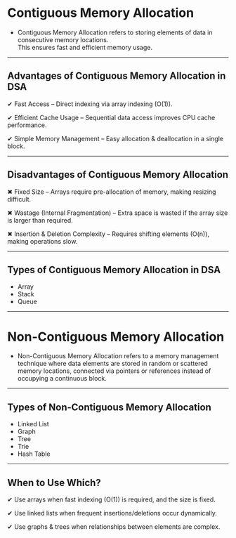 # Contiguous Memory Allocation  
- Contiguous Memory Allocation refers to storing elements of data in consecutive memory locations.  
  This ensures fast and efficient memory usage.

---

## Advantages of Contiguous Memory Allocation in DSA  
✔ Fast Access – Direct indexing via array indexing (O(1)).  

✔ Efficient Cache Usage – Sequential data access improves CPU cache performance.  

✔ Simple Memory Management – Easy allocation & deallocation in a single block.  

---

## Disadvantages of Contiguous Memory Allocation  

✖ Fixed Size – Arrays require pre-allocation of memory, making resizing difficult.  

✖ Wastage (Internal Fragmentation) – Extra space is wasted if the array size is larger than required.  

✖ Insertion & Deletion Complexity – Requires shifting elements (O(n)), making operations slow.  

---

## Types of Contiguous Memory Allocation in DSA  
- Array  
- Stack  
- Queue  

---

# Non-Contiguous Memory Allocation  

- Non-Contiguous Memory Allocation refers to a memory management technique where data elements are stored in random or scattered memory locations, connected via pointers or references instead of occupying a continuous block.

---

## Types of Non-Contiguous Memory Allocation  
- Linked List  
- Graph  
- Tree  
- Trie  
- Hash Table  

---

## When to Use Which?  

✔ Use arrays when fast indexing (O(1)) is required, and the size is fixed.  

✔ Use linked lists when frequent insertions/deletions occur dynamically.  

✔ Use graphs & trees when relationships between elements are complex.  
